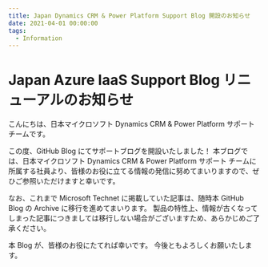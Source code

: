 ```yaml
---
title: Japan Dynamics CRM & Power Platform Support Blog 開設のお知らせ
date: 2021-04-01 00:00:00
tags:
  - Information
---
```


# Japan Azure IaaS Support Blog リニューアルのお知らせ
こんにちは、日本マイクロソフト Dynamics CRM & Power Platform サポート チームです。


この度、GitHub Blog にてサポートブログを開設いたしました！
本ブログでは、日本マイクロソフト Dynamics CRM & Power Platform サポート チームに所属する社員より、皆様のお役に立てる情報の発信に努めてまいりますので、ぜひご参照いただけますと幸いです。

なお、これまで Microsoft Technet に掲載していた記事は、随時本 GitHub Blog の Archive に移行を進めてまいります。
製品の特性上、情報が古くなってしまった記事につきましては移行しない場合がございますため、あらかじめご了承ください。

本 Blog が、皆様のお役にたてれば幸いです。
今後ともよろしくお願いたします。